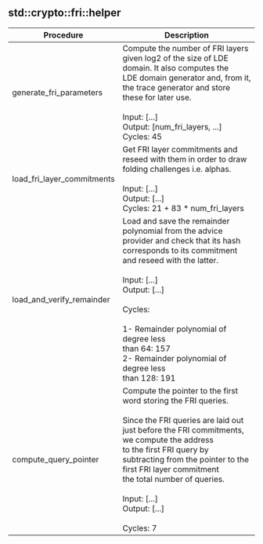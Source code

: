
## std::crypto::fri::helper
| Procedure | Description |
| ----------- | ------------- |
| generate_fri_parameters | Compute the number of FRI layers given log2 of the size of LDE domain. It also computes the<br />LDE domain generator and, from it, the trace generator and store these for later use.<br /><br />Input: [...]<br />Output: [num_fri_layers, ...]<br />Cycles: 45<br /> |
| load_fri_layer_commitments | Get FRI layer commitments and reseed with them in order to draw folding challenges i.e. alphas.<br /><br />Input: [...]<br />Output: [...]<br />Cycles: 21 + 83 * num_fri_layers<br /> |
| load_and_verify_remainder | Load and save the remainder polynomial from the advice provider and check that its hash<br />corresponds to its commitment and reseed with the latter.<br /><br />Input: [...]<br />Output: [...]<br /><br />Cycles:<br /><br />1- Remainder polynomial of degree less<br />than 64: 157<br />2- Remainder polynomial of degree less<br />than 128: 191<br /> |
| compute_query_pointer | Compute the pointer to the first word storing the FRI queries.<br /><br />Since the FRI queries are laid out just before the FRI commitments, we compute the address<br />to the first FRI query by subtracting from the pointer to the first FRI layer commitment<br />the total number of queries.<br /><br />Input: [...]<br />Output: [...]<br /><br />Cycles: 7<br /> |
